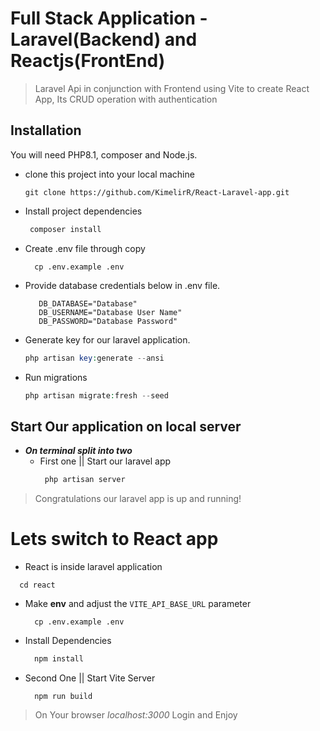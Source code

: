 # Full Stack Application - Laravel(Backend) and Reactjs(FrontEnd) 
> Laravel Api in conjunction with Frontend using Vite to create React App, Its CRUD operation with authentication

## Installation
You will need PHP8.1, composer and Node.js.

* clone this project into your local machine
  ```
  git clone https://github.com/KimelirR/React-Laravel-app.git
  ```

* Install project dependencies

  ```php
   composer install
  ```

* Create .env file through copy
  ```
    cp .env.example .env
  ```
 
* Provide database credentials below in .env file.
  ```
     DB_DATABASE="Database"
     DB_USERNAME="Database User Name"
     DB_PASSWORD="Database Password"
  ```

* Generate key for our laravel application.
    ```php
    php artisan key:generate --ansi
    ```

* Run migrations 
    ```php
    php artisan migrate:fresh --seed 
    ```
## Start Our application on local server
* __*On terminal split into two*__
    * First one || Start our laravel app
      ```php
       php artisan server
      ```

> Congratulations our laravel app is up and running!


# Lets switch to React app

*  React is inside laravel application
```
  cd react
```

* Make **env** and adjust the `VITE_API_BASE_URL` parameter

  ```
    cp .env.example .env
  ```
* Install Dependencies

  ```javascript
    npm install
  ```

* Second One || Start Vite Server

  ```
    npm run build
  ```
> On Your browser *localhost:3000*
Login and Enjoy

